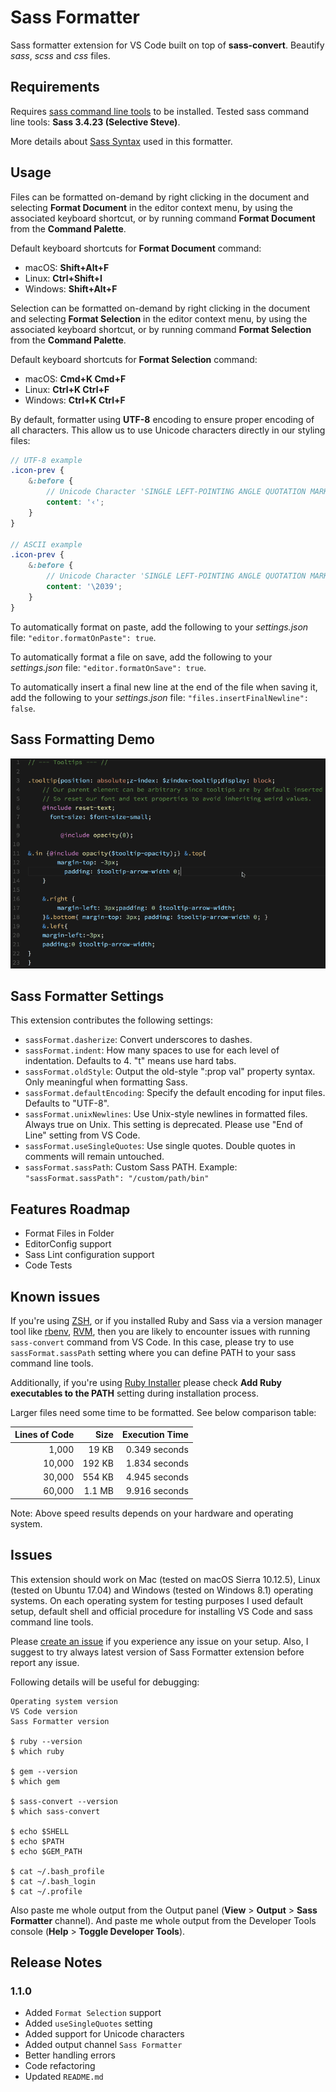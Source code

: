 # Sass Formatter

Sass formatter extension for VS Code built on top of **sass-convert**. Beautify *sass*, *scss* and *css* files.

## Requirements

Requires [sass command line tools](http://sass-lang.com/install) to be installed. Tested sass command line tools: **Sass 3.4.23 (Selective Steve)**.

More details about [Sass Syntax](http://sass-lang.com/documentation/file.SASS_REFERENCE.html#syntax) used in this formatter.

## Usage

Files can be formatted on-demand by right clicking in the document and selecting **Format Document** in the editor context menu, by using the associated keyboard shortcut, or by running command **Format Document** from the **Command Palette**.

Default keyboard shortcuts for **Format Document** command:
* macOS: **Shift+Alt+F**
* Linux: **Ctrl+Shift+I**
* Windows: **Shift+Alt+F**

Selection can be formatted on-demand by right clicking in the document and selecting **Format Selection** in the editor context menu, by using the associated keyboard shortcut, or by running command **Format Selection** from the **Command Palette**.

Default keyboard shortcuts for **Format Selection** command:
* macOS: **Cmd+K Cmd+F**
* Linux: **Ctrl+K Ctrl+F**
* Windows: **Ctrl+K Ctrl+F**

By default, formatter using **UTF-8** encoding to ensure proper encoding of all characters. This allow us to use Unicode characters directly in our styling files:

```scss
// UTF-8 example
.icon-prev {
    &:before {
        // Unicode Character 'SINGLE LEFT-POINTING ANGLE QUOTATION MARK' (U+2039)
        content: '‹';
    }
}

// ASCII example
.icon-prev {
    &:before {
        // Unicode Character 'SINGLE LEFT-POINTING ANGLE QUOTATION MARK' (U+2039)
        content: '\2039';
    }
}
```

To automatically format on paste, add the following to your *settings.json* file: `"editor.formatOnPaste": true`.

To automatically format a file on save, add the following to your *settings.json* file: `"editor.formatOnSave": true`.

To automatically insert a final new line at the end of the file when saving it, add the following to your *settings.json* file: `"files.insertFinalNewline": false`.

## Sass Formatting Demo

![Sass Formatting Demo](images/sass-format-demo.gif)

## Sass Formatter Settings

This extension contributes the following settings:

* `sassFormat.dasherize`: Convert underscores to dashes.
* `sassFormat.indent`: How many spaces to use for each level of indentation. Defaults to 4. "t" means use hard tabs.
* `sassFormat.oldStyle`: Output the old-style ":prop val" property syntax. Only meaningful when formatting Sass.
* `sassFormat.defaultEncoding`: Specify the default encoding for input files. Defaults to "UTF-8".
* `sassFormat.unixNewlines`: Use Unix-style newlines in formatted files. Always true on Unix. This setting is deprecated. Please use "End of Line" setting from VS Code.
* `sassFormat.useSingleQuotes`: Use single quotes. Double quotes in comments will remain untouched.
* `sassFormat.sassPath`: Custom Sass PATH. Example: `"sassFormat.sassPath": "/custom/path/bin"`

## Features Roadmap

* Format Files in Folder
* EditorConfig support
* Sass Lint configuration support
* Code Tests

## Known issues

If you're using [ZSH](http://www.zsh.org/), or if you installed Ruby and Sass via a version manager tool like [rbenv](https://github.com/rbenv/rbenv), [RVM](https://rvm.io/), then you are likely to encounter issues with running `sass-convert` command from VS Code. In this case, please try to use `sassFormat.sassPath` setting where you can define PATH to your sass command line tools.

Additionally, if you're using [Ruby Installer](https://rubyinstaller.org/) please check **Add Ruby executables to the PATH** setting during installation process.

Larger files need some time to be formatted. See below comparison table:

| Lines of Code |         Size |           Execution Time |
| -------------:| ------------:| ------------------------:|
|         1,000 |        19 KB |            0.349 seconds |
|        10,000 |       192 KB |            1.834 seconds |
|        30,000 |       554 KB |            4.945 seconds |
|        60,000 |       1.1 MB |            9.916 seconds |

Note: Above speed results depends on your hardware and operating system.

## Issues

This extension should work on Mac (tested on macOS Sierra 10.12.5), Linux (tested on Ubuntu 17.04) and Windows (tested on Windows 8.1) operating systems. On each operating system for testing purposes I used default setup, default shell and official procedure for installing VS Code and sass command line tools.

Please [create an issue](https://github.com/sjova/vscode-sass-format/issues) if you experience any issue on your setup. Also, I suggest to try always latest version of Sass Formatter extension before report any issue.

Following details will be useful for debugging:

```
Operating system version
VS Code version
Sass Formatter version

$ ruby --version
$ which ruby

$ gem --version
$ which gem

$ sass-convert --version
$ which sass-convert

$ echo $SHELL
$ echo $PATH
$ echo $GEM_PATH

$ cat ~/.bash_profile
$ cat ~/.bash_login
$ cat ~/.profile
```

Also paste me whole output from the Output panel (**View** > **Output** > **Sass Formatter** channel). And paste me whole output from the Developer Tools console (**Help** > **Toggle Developer Tools**).

## Release Notes

### 1.1.0
- Added `Format Selection` support
- Added `useSingleQuotes` setting
- Added support for Unicode characters
- Added output channel `Sass Formatter`
- Better handling errors
- Code refactoring
- Updated `README.md`
